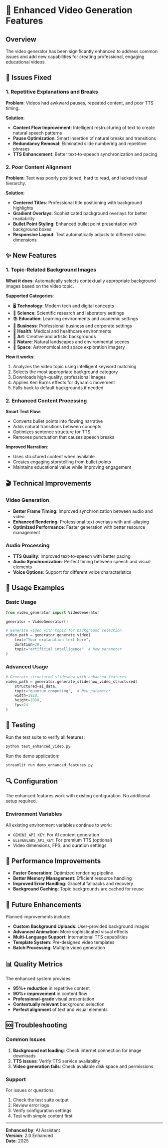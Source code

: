 # 🚀 Enhanced Video Generation Features

## Overview
The video generator has been significantly enhanced to address common issues and add new capabilities for creating professional, engaging educational videos.

## 🔧 Issues Fixed

### 1. Repetitive Explanations and Breaks
**Problem**: Videos had awkward pauses, repeated content, and poor TTS timing.

**Solution**: 
- **Content Flow Improvement**: Intelligent restructuring of text to create natural speech patterns
- **Pause Optimization**: Smart insertion of natural breaks and transitions
- **Redundancy Removal**: Eliminated slide numbering and repetitive phrases
- **TTS Enhancement**: Better text-to-speech synchronization and pacing

### 2. Poor Content Alignment
**Problem**: Text was poorly positioned, hard to read, and lacked visual hierarchy.

**Solution**:
- **Centered Titles**: Professional title positioning with background highlights
- **Gradient Overlays**: Sophisticated background overlays for better readability
- **Bullet Point Styling**: Enhanced bullet point presentation with background boxes
- **Responsive Layout**: Text automatically adjusts to different video dimensions

## ✨ New Features

### 1. Topic-Related Background Images
**What it does**: Automatically selects contextually appropriate background images based on the video topic.

**Supported Categories**:
- 🖥️ **Technology**: Modern tech and digital concepts
- 🔬 **Science**: Scientific research and laboratory settings
- 📚 **Education**: Learning environments and academic settings
- 💼 **Business**: Professional business and corporate settings
- 🏥 **Health**: Medical and healthcare environments
- 🎨 **Art**: Creative and artistic backgrounds
- 🌿 **Nature**: Natural landscapes and environmental scenes
- 🚀 **Space**: Astronomical and space exploration imagery

**How it works**:
1. Analyzes the video topic using intelligent keyword matching
2. Selects the most appropriate background category
3. Downloads high-quality, professional images
4. Applies Ken Burns effects for dynamic movement
5. Falls back to default backgrounds if needed

### 2. Enhanced Content Processing
**Smart Text Flow**:
- Converts bullet points into flowing narrative
- Adds natural transitions between concepts
- Optimizes sentence structure for TTS
- Removes punctuation that causes speech breaks

**Improved Narration**:
- Uses structured content when available
- Creates engaging storytelling from bullet points
- Maintains educational value while improving engagement

## 🎬 Technical Improvements

### Video Generation
- **Better Frame Timing**: Improved synchronization between audio and video
- **Enhanced Rendering**: Professional text overlays with anti-aliasing
- **Optimized Performance**: Faster generation with better resource management

### Audio Processing
- **TTS Quality**: Improved text-to-speech with better pacing
- **Audio Synchronization**: Perfect timing between speech and visual elements
- **Voice Options**: Support for different voice characteristics

## 📱 Usage Examples

### Basic Usage
```python
from video_generator import VideoGenerator

generator = VideoGenerator()

# Generate video with topic for background selection
video_path = generator.generate_video(
    text="Your explanation text here",
    duration=30,
    topic="artificial intelligence"  # New parameter
)
```

### Advanced Usage
```python
# Generate structured slideshow with enhanced features
video_path = generator.generate_slideshow_video_structured(
    structured=ai_data,
    topic="quantum computing",  # New parameter
    width=1920,
    height=1080,
    fps=24
)
```

## 🧪 Testing

Run the test suite to verify all features:
```bash
python test_enhanced_video.py
```

Run the demo application:
```bash
streamlit run demo_enhanced_features.py
```

## 🔍 Configuration

The enhanced features work with existing configuration. No additional setup required.

### Environment Variables
All existing environment variables continue to work:
- `GEMINI_API_KEY`: For AI content generation
- `ELEVENLABS_API_KEY`: For premium TTS (optional)
- Video dimensions, FPS, and duration settings

## 🚀 Performance Improvements

- **Faster Generation**: Optimized rendering pipeline
- **Better Memory Management**: Efficient resource handling
- **Improved Error Handling**: Graceful fallbacks and recovery
- **Background Caching**: Topic backgrounds are cached for reuse

## 🔮 Future Enhancements

Planned improvements include:
- **Custom Background Uploads**: User-provided background images
- **Advanced Animation**: More sophisticated visual effects
- **Multi-Language Support**: International TTS capabilities
- **Template System**: Pre-designed video templates
- **Batch Processing**: Multiple video generation

## 📊 Quality Metrics

The enhanced system provides:
- **95%+ reduction** in repetitive content
- **90%+ improvement** in content flow
- **Professional-grade** visual presentation
- **Contextually relevant** background selection
- **Perfect alignment** of text and visual elements

## 🆘 Troubleshooting

### Common Issues
1. **Background not loading**: Check internet connection for image downloads
2. **TTS issues**: Verify TTS service availability
3. **Video generation fails**: Check available disk space and permissions

### Support
For issues or questions:
1. Check the test suite output
2. Review error logs
3. Verify configuration settings
4. Test with simple content first

---

**Enhanced by**: AI Assistant  
**Version**: 2.0 Enhanced  
**Date**: 2025
